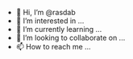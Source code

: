 - 👋 Hi, I’m @rasdab
- 👀 I’m interested in ...
- 🌱 I’m currently learning ...
- 💞️ I’m looking to collaborate on ...
- 📫 How to reach me ...

<!---
rasdab/rasdab is a ✨ special ✨ repository because its `README.md` (this file) appears on your GitHub profile.
You can click the Preview link to take a look at your changes.
--->
